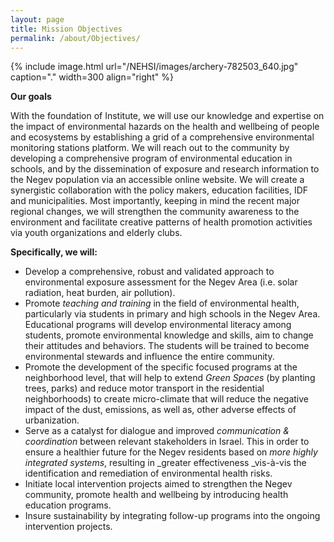 ```yaml
---
layout: page
title: Mission Objectives
permalink: /about/Objectives/
---
```


{% include image.html url="/NEHSI/images/archery-782503_640.jpg" caption="." width=300 align="right" %}


[]()

**Our
goals**

With
the foundation of Institute, we will use our knowledge and expertise
on the impact of environmental hazards on the health and wellbeing of
people and ecosystems by
establishing a grid of a comprehensive environmental monitoring
stations platform. We will reach out to the community by developing a
comprehensive program of environmental education in schools, and by
the dissemination of exposure and research information to the Negev
population via an accessible online website.  We will create a
synergistic collaboration with the policy makers, education
facilities, IDF and municipalities. Most importantly, keeping in mind
the recent major regional changes, we will strengthen the community
awareness to the environment and facilitate creative patterns of
health promotion activities via youth organizations and elderly
clubs.

**Specifically,
we will:**

- Develop
	a comprehensive, robust and validated approach to environmental
	exposure assessment for the Negev Area (i.e. solar radiation, heat
	burden, air pollution).   
- Promote
	_teaching
	and training_
	in the field of environmental health, particularly via students in
	primary and high schools in the Negev Area. Educational programs
	will develop environmental literacy among students, promote
	environmental knowledge and skills, aim to change their attitudes
	and behaviors. The students will be trained to become environmental
	stewards and influence the entire community. 
- Promote
	the development of the specific focused programs at the neighborhood
	level, that will help to extend  _Green
	Spaces_
	(by planting trees, parks) and reduce motor transport in the
	residential neighborhoods) to create micro-climate that will reduce
	the negative impact of the dust, emissions, as well as, other 
	adverse effects of urbanization. 
- Serve
	as a catalyst for dialogue and improved _communication
	& coordination_
	between relevant stakeholders in Israel.  This in order to ensure a
	healthier future for the Negev residents based on _more
	highly integrated systems_,
	resulting in _greater
	effectiveness _vis-à-vis
	the identification and remediation of environmental health risks. 
- Initiate
	local intervention projects aimed to strengthen the Negev community,
	promote health and wellbeing by introducing health education
	programs. 
- Insure
	sustainability by integrating follow-up programs into the ongoing
	intervention projects. 
